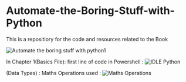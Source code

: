 # Automate-the-Boring-Stuff-with-Python
This is a repositiory for the code and resources related to the Book

![Automate the boring stuff with python1](https://github.com/nitinkrishnan/Automate-the-Boring-Stuff-with-Python/assets/100270525/2d5ed6ee-020c-4989-8f33-b125763cf464)

In Chapter 1(Basics File): first line of code in Powershell : ![IDLE Python](https://github.com/nitinkrishnan/Automate-the-Boring-Stuff-with-Python/assets/100270525/db928d7a-6b35-416a-99ff-303f9194f716)

(Data Types) : Maths Operations used : 
![Maths Operations](https://github.com/nitinkrishnan/Automate-the-Boring-Stuff-with-Python/assets/100270525/31089547-3c12-4eb4-a713-cacf0afa1495)
